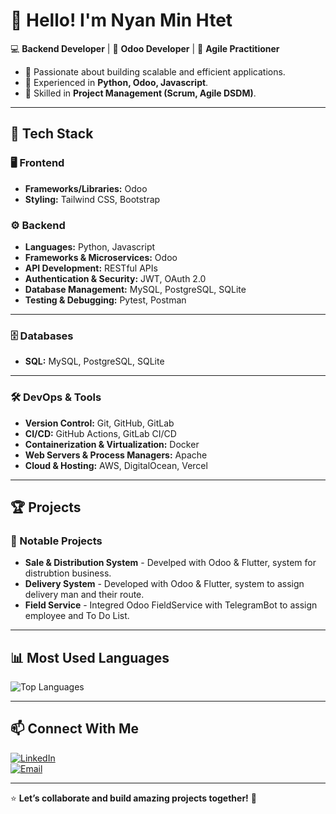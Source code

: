 # 👋 Hello! I'm Nyan Min Htet

💻 **Backend Developer** | 🎨 **Odoo Developer** | 🚀 **Agile Practitioner**

- 🔹 Passionate about building scalable and efficient applications.
- 🔹 Experienced in **Python, Odoo, Javascript**.
- 🔹 Skilled in **Project Management (Scrum, Agile DSDM)**.

---

## 🔧 Tech Stack  

### 🖥️ **Frontend**  
- **Frameworks/Libraries:** Odoo
- **Styling:** Tailwind CSS, Bootstrap  

### ⚙️ **Backend**

* **Languages:** Python, Javascript
* **Frameworks & Microservices:** Odoo
* **API Development:** RESTful APIs
* **Authentication & Security:** JWT, OAuth 2.0
* **Database Management:** MySQL, PostgreSQL, SQLite
* **Testing & Debugging:** Pytest, Postman
---

### 🗄️ **Databases**

* **SQL:** MySQL, PostgreSQL, SQLite
---

### 🛠 **DevOps & Tools**

* **Version Control:** Git, GitHub, GitLab
* **CI/CD:** GitHub Actions, GitLab CI/CD
* **Containerization & Virtualization:** Docker
* **Web Servers & Process Managers:**  Apache
* **Cloud & Hosting:** AWS, DigitalOcean, Vercel

---

## 🏆 Projects  
### 🚀 Notable Projects

- **Sale & Distribution System** - Develped with Odoo & Flutter, system for distrubtion business.
- **Delivery System** - Developed with Odoo & Flutter, system to assign delivery man and their route.
- **Field Service** - Integred Odoo FieldService with TelegramBot to assign employee and To Do List.

---

## 📊 Most Used Languages

![Top Languages](https://github-readme-stats.vercel.app/api/top-langs/?username=NyanMinHtet&layout=compact&theme=radical)  

---

## 📫 Connect With Me  
[![LinkedIn](https://img.shields.io/badge/LinkedIn-Profile-blue?style=flat-square&logo=linkedin)](https://www.linkedin.com/in/nyanminhtet-pf/)  
[![Email](https://img.shields.io/badge/Email-Contact-red?style=flat-square&logo=gmail)](mailto:nyanminhtet178004@gmail.com)  

---

⭐ **Let’s collaborate and build amazing projects together!** 🚀
